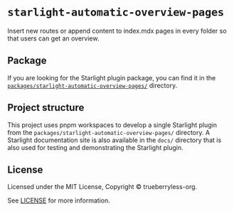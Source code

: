 # `starlight-automatic-overview-pages`

Insert new routes or append content to index.mdx pages in every folder so that users can get an overview.

## Package

If you are looking for the Starlight plugin package, you can find it in the [`packages/starlight-automatic-overview-pages/`](/packages/starlight-automatic-overview-pages/) directory.

## Project structure

This project uses pnpm workspaces to develop a single Starlight plugin from the `packages/starlight-automatic-overview-pages/` directory. A Starlight documentation site is also available in the `docs/` directory that is also used for testing and demonstrating the Starlight plugin.

## License

Licensed under the MIT License, Copyright © trueberryless-org.

See [LICENSE](/LICENSE) for more information.
